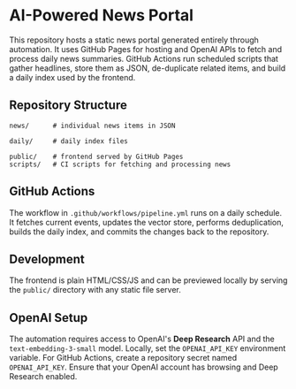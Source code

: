 # AI-Powered News Portal

This repository hosts a static news portal generated entirely through automation.
It uses GitHub Pages for hosting and OpenAI APIs to fetch and process daily news
summaries.  GitHub Actions run scheduled scripts that gather headlines, store
them as JSON, de-duplicate related items, and build a daily index used by the
frontend.

## Repository Structure

```
news/      # individual news items in JSON

daily/     # daily index files

public/    # frontend served by GitHub Pages
scripts/   # CI scripts for fetching and processing news
```

## GitHub Actions

The workflow in `.github/workflows/pipeline.yml` runs on a daily schedule. It
fetches current events, updates the vector store, performs deduplication, builds
the daily index, and commits the changes back to the repository.

## Development

The frontend is plain HTML/CSS/JS and can be previewed locally by serving the
`public/` directory with any static file server.

## OpenAI Setup

The automation requires access to OpenAI's **Deep Research** API and the
`text-embedding-3-small` model.  Locally, set the `OPENAI_API_KEY` environment
variable.  For GitHub Actions, create a repository secret named
`OPENAI_API_KEY`.  Ensure that your OpenAI account has browsing and Deep
Research enabled.
